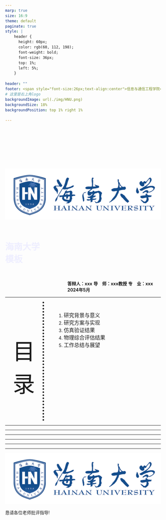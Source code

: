 ```yaml
---
marp: true
size: 16:9
theme: default
paginate: true
style: |
    header {
      height: 60px;
      color: rgb(60, 112, 198);
      font-weight: bold;
      font-size: 36px;
      top: 1%;
      left: 5%;
    }

header: ""
footer: <span style="font-size:26px;text-align:center">信息与通信工程学院</span>  
# 这里是右上角logo 
backgroundImage: url(./img/HNU.png)
backgroundSize: 18%
backgroundPosition: top 1% right 1%

---
```

<!-- 封面设置 -->
<style scoped>
    section {
       text-align: center;
    }
    .hnu_img {
        /* border: 5px solid; */
        padding-top:120px;
        padding-bottom:10px;
    }
    h1{
      color: #eef;
      font-family: 方正小标宋简体;
      margin-bottom: 20px;
      /* border: 5px solid  */
    }
    .info {
        margin-top:50px;
        text-align:left;
        padding-left:40%;
    }
</style>
<!--
_backgroundImage: url("./img/bg1.jpg")
_paginate: false 
_backgroundSize: 100%
_backgroundPosition: top 70% 
_header: ""
_footer: ""  
-->

<div class='hnu_img'>

![img w:400](./img/HNU.png)

</div>
<!-- todo :不要删除下面这行空格 ：在#号之后填入你的题目 -->

# 海南大学<br/>模板

<div class="info"> 

**答辩人：xxx** 
**导&emsp;师：xxx教授**
**专&emsp;业：xxx**
**&emsp;2024年5月**

</div>

---
<!-- 目录页 -->
<!-- 使用_headers =  -->
<!-- 
_header: "Contents" 
-->
<style scoped>
  .col {
    display: grid;
    grid-template-columns: 25% 1fr;
  }
  .col_1 {
    border-right-style:dotted;
    border-right-width:5px;
  }
  .col_1 .p1 {
    height:100%;
    font-size:72px;
    font-family:方正小标宋简体;
    text-align:center;
    padding-top:25%;
  }
  .col_2 {
    /* background: pink; */
    padding-left:40px;
  }
</style>
<div class="col">
<div class='col_1'>
    <p class='p1'>目<br>录</p>
</div>
<div class='col_2'> 
<br>
<!-- todo :不要删掉下面这行空格-->

1. <big>研究背景与意义</big>
2. <big>研究方案与实现</big>
3. <big>仿真验证结果</big>
4. <big>物理综合评估结果</big>
5. <big>工作总结与展望</big>
   
<br>
</div>
</div>



---
<!--
_header: "一、研究背景和意义"
-->



---
<!--
_header: "二、研究方案与实现"
-->


---
<!--
_header: "三、仿真验证结果"
-->



---
<!--
_header: "四、物理综合评估结果"
-->



---
<!--
_header: "五、工作总结与展望"
-->



---
<!-- 感谢页 -->
<!--
_header: ""
_footer: ""  
_backgroundImage: ""
_paginate: false 
_backgroundSize: 100%
-->
<style scoped>
    section {
       text-align: center;
       font-size:80px;
       font-family: 仿宋;
    }
</style>

![img w:400](./img/HNU.png)
<!-- Thank You! -->
恳请各位老师批评指导!
